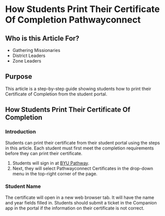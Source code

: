 # How Students Print Their Certificate Of Completion Pathwayconnect

## Who is this Article For?
- Gathering Missionaries
- District Leaders
- Zone Leaders

## Purpose
This article is a step-by-step guide showing students how to print their Certificate of Completion from the student portal.

## How Students Print Their Certificate Of Completion

### Introduction
Students can print their certificate from their student portal using the steps in this article. Each student must first meet the completion requirements before they can print their certificate.

1. Students will sign in at [BYU Pathway](https://www.byupathway.edu/).
2. Next, they will select Pathwayconnect Certificates in the drop-down menu in the top-right corner of the page.

### Student Name
The certificate will open in a new web browser tab. It will have the name and year fields filled in. Students should submit a ticket in the Companion app in the portal if the information on their certificate is not correct.

